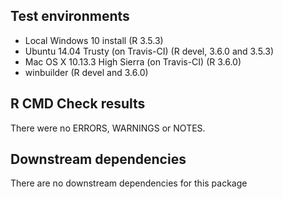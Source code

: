 ## Test environments

* Local Windows 10 install (R 3.5.3)
* Ubuntu 14.04 Trusty (on Travis-CI) (R devel, 3.6.0 and 3.5.3)
* Mac OS X 10.13.3 High Sierra (on Travis-CI) (R 3.6.0)
* winbuilder (R devel and 3.6.0)

## R CMD Check results
There were no ERRORS, WARNINGS or NOTES.
  
## Downstream dependencies
There are no downstream dependencies for this package
